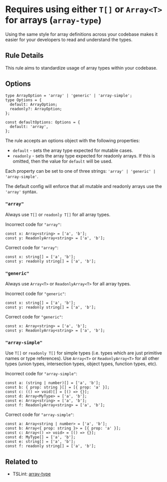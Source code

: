 Requires using either `T[]` or `Array<T>` for arrays (`array-type`)
===================================================================

Using the same style for array definitions across your codebase makes it easier for your developers to read and understand the types.

Rule Details
------------

This rule aims to standardize usage of array types within your codebase.

Options
-------

    type ArrayOption = 'array' | 'generic' | 'array-simple';
    type Options = {
      default: ArrayOption;
      readonly?: ArrayOption;
    };

    const defaultOptions: Options = {
      default: 'array',
    };

The rule accepts an options object with the following properties:

-   `default` - sets the array type expected for mutable cases.
-   `readonly` - sets the array type expected for readonly arrays. If this is omitted, then the value for `default` will be used.

Each property can be set to one of three strings: `'array' | 'generic' | 'array-simple'`.

The default config will enforce that all mutable and readonly arrays use the `'array'` syntax.

### `"array"`

Always use `T[]` or `readonly T[]` for all array types.

Incorrect code for `"array"`:

    const x: Array<string> = ['a', 'b'];
    const y: ReadonlyArray<string> = ['a', 'b'];

Correct code for `"array"`:

    const x: string[] = ['a', 'b'];
    const y: readonly string[] = ['a', 'b'];

### `"generic"`

Always use `Array<T>` or `ReadonlyArray<T>` for all array types.

Incorrect code for `"generic"`:

    const x: string[] = ['a', 'b'];
    const y: readonly string[] = ['a', 'b'];

Correct code for `"generic"`:

    const x: Array<string> = ['a', 'b'];
    const y: ReadonlyArray<string> = ['a', 'b'];

### `"array-simple"`

Use `T[]` or `readonly T[]` for simple types (i.e. types which are just primitive names or type references). Use `Array<T>` or `ReadonlyArray<T>` for all other types (union types, intersection types, object types, function types, etc).

Incorrect code for `"array-simple"`:

    const a: (string | number)[] = ['a', 'b'];
    const b: { prop: string }[] = [{ prop: 'a' }];
    const c: (() => void)[] = [() => {}];
    const d: Array<MyType> = ['a', 'b'];
    const e: Array<string> = ['a', 'b'];
    const f: ReadonlyArray<string> = ['a', 'b'];

Correct code for `"array-simple"`:

    const a: Array<string | number> = ['a', 'b'];
    const b: Array<{ prop: string }> = [{ prop: 'a' }];
    const c: Array<() => void> = [() => {}];
    const d: MyType[] = ['a', 'b'];
    const e: string[] = ['a', 'b'];
    const f: readonly string[] = ['a', 'b'];

Related to
----------

-   TSLint: [array-type](https://palantir.github.io/tslint/rules/array-type/)
